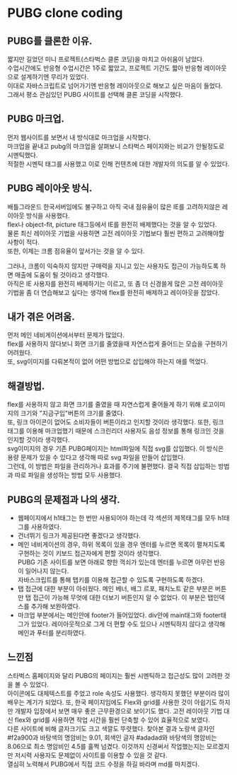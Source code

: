 # PUBG clone coding  

## PUBG를 클론한 이유.   
짧지만 길었던 미니 프로젝트(스타벅스 클론 코딩)을 마치고 아쉬움이 남았다.  
수업시간에도 반응형 수업시간은 1주로 짧았고, 프로젝트 기간도 짧아 반응형 레이아웃으로 설계하기엔 무리가 있었다.  
이대로 자바스크립트로 넘어가기엔 반응형 레이아웃으로 해보고 싶은 마음이 들었다.  
그래서 평소 관심있던 PUBG 사이트를 선택해 클론 코딩을 시작했다.  

## PUBG 마크업.  
먼저 웹사이트를 보면서 내 방식대로 마크업을 시작했다.  
마크업을 끝내고 pubg의 마크업을 살펴보니 스타벅스 페이지와는 비교가 안될정도로 시멘틱했다.  
적절한 시멘틱 태그를 사용했고 이로 인해 컨텐츠에 대한 개발자의 의도를 알 수 있었다.  

## PUBG 레이아웃 방식.  
배틀그라운드 한국서버임에도 불구하고 아직 국내 점유율이 많은 IE를 고려하지않은 레이아웃 방식을 사용했다.  
flex나 object-fit, picture 태그등에서 IE를 완전히 배제했다는 것을 알 수 있었다.  
물론 최신 레이아웃 기법을 사용하면 고전 레이아웃 기법보다 훨씬 편하고 고려해야할 사항이 적다.  
또한, 이제는 크롬 점유율이 앞서가는 것을 알 수 있다.  

그러나, 크롬이 익숙하지 않지만 구매력을 지니고 있는 사용자도 접근이 가능하도록 하면 매출에 도움이 될 것이라고 생각했다.  
아직은 IE 사용자를 완전히 배제하기는 이르고, 또 좀 더 신경쓸게 많은 고전 레이아웃 기법을 좀 더 연습해보고 싶다는 생각에 flex를 완전히 배제하고 레이아웃을 잡았다.  

## 내가 겪은 어려움.  
먼저 메인 네비게이션에서부터 문제가 많았다.  
flex를 사용하지 않다보니 화면 크기를 줄였을때 자연스럽게 줄어드는 모습을 구현하기 어려웠다.  
또, svg이미지를 다뤄본적이 없어 어떤 방법으로 삽입해야 하는지 애를 먹었다.  


## 해결방법.  
flex를 사용하지 않고 화면 크기를 줄였을 때 자연스럽게 줄어들게 하기 위해 로고이미지의 크기와 "지금구입"버튼의 크기를 줄였다.  
또, 링크 아이콘이 없어도 소비자들이 버튼이라고 인지할 것이라 생각했다. 또한, 링크 태그를 이용해 마크업했기 때문에 스크린리더 사용자도 음성 정보를 통해 링크인 것을 인지할 것이라 생각했다.  
svg이미지의 경우 기존 PUBG페이지는 html파일에 직접 svg를 삽입했다. 이 방식은 용량 문제가 있을 수 있다고 생각해 따로 svg 파일을 만들어 삽입했다.  
그런데, 이 방법은 파일을 관리하거나 효과를 주기에 불편했다. 결국 직접 삽입하는 방법과 따로 파일을 생성하는 방법 모두 사용했다.  


## PUBG의 문제점과 나의 생각.  
- 웹페이지에서 h1태그는 한 번만 사용되어야 하는데 각 섹션의 제목태그를 모두 h1태그를 사용하였다.  
- 건너뛰기 링크가 제공된다면 좋겠다고 생각했다.  
- 메인 네비게이션의 경우, 하위 목록이 있을 경우 엔터를 누르면 목록이 펼쳐지도록 구현하는 것이 키보드 접근자에게 편할 것이라 생각했다.  
  PUBG 기존 사이트를 보면 아래로 향한 꺽쇠가 있는데 엔터를 누르면 아무런 반응이 일어나지 않는다.  
  자바스크립트를 통해 탭키를 이용해 접근할 수 있도록 구현하도록 하겠다.  
- 탭 접근에 대한 부분이 아쉬웠다. 메인 베너, 배그 르포, 패치노트 같은 부분은 버튼만 탭 접근이 가능해 무엇에 대한 더보기 버튼인지 알 수 없었다. 이 부분은 탭인덱스를 추가해 보완하였다.  
- 마크업 부분에서는 메인안에 footer가 들어있었다. div안에 main태그와 footer태그가 있었다. 레이아웃적으로 그게 더 편할 수도 있으나 시멘틱하지 않다고 생각해 메인과 푸터를 분리하였다.  

## 느낀점  
스타벅스 홈페이지와 달리 PUBG의 페이지는 훨씬 시멘틱하고 접근성도 많이 고려한 것을 볼 수 있었다.  
아이콘에도 대체텍스트를 주었고 role 속성도 사용했다. 생각하지 못했던 부분이라 많이 배우는 계기가 되었다. 또, 한국 페이지임에도 Flex와 grid를 사용한 것이 아쉽기도 하지만 개발자 입장에서 보면 매우 좋은 근무환경으로 보이기도 했다. 고전 레이아웃 기법 대신 flex와 grid를 사용하면 작업 시간을 훨씬 단축할 수 있어 효율적으로 보였다.  
다른 사이트에 비해 글자크기도 크고 색깔도 뚜렷했다. 찾아본 결과 노랑색 글자인 #f2a900과 바탕색의 명암비는 9.01, 회색인 글자 #adadad와 바탕색의 명암비는 8.06으로 최소 명암비인 4.5를 훌쩍 넘겼다. 이것까지 신경써서 작업했는지는 모르겠지만 저시력 사용자도 문제없이 사이트를 이용할 수 있을 것 같다.  
열심히 노력해서 PUBG에서 직접 코드 수정을 하길 바라며 md를 마치겠다.



